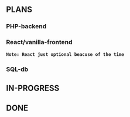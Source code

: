 ## PLANS
### PHP-backend
### React/vanilla-frontend
**`Note: React just optional beacuse of the time`**
### SQL-db
## IN-PROGRESS
## DONE